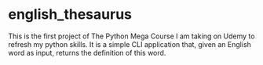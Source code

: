 # english_thesaurus

This is the first project of The Python Mega Course I am taking on Udemy to refresh my python skills. It is a simple CLI application that, given an English word as input, returns the definition of this word.
